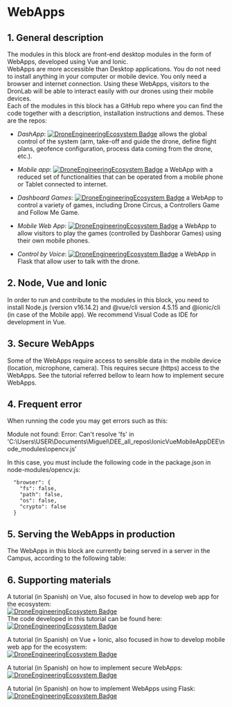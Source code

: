 # WebApps
## 1. General description
The modules in this block are front-end desktop modules in the form of WebApps, developed using Vue and Ionic.   
WebApps are more accessible than Desktop applications. You do not need to install anything in your computer or mobile device. You only need a browser and internet connection. Using these WebApps, visitors to the DronLab will be able to interact easily with our drones using their mobile devices.    
Each of the modules in this block has a GitHub repo where you can find the code together with a description, installation instructions and demos. These are the repos:
* *DashApp*:
[![DroneEngineeringEcosystem Badge](https://img.shields.io/badge/DEE-DashApp-brightgreen.svg)](https://github.com/dronsEETAC/DashApp) allows the global control of the system (arm, take-off and guide the drone, define flight plans, geofence configuration, process data coming from the drone, etc.).
   
* *Mobile app*:
[![DroneEngineeringEcosystem Badge](https://img.shields.io/badge/DEE-MobileApp-brightgreen.svg)](https://github.com/dronsEETAC/IonicVueMobileAppDEE) a WebApp with a reduced set of functionalities that can be operated from a mobile phone or Tablet connected to internet.

* *Dashboard Games*:
[![DroneEngineeringEcosystem Badge](https://img.shields.io/badge/DEE-DashboardGames-brightgreen.svg)](https://github.com/dronsEETAC/DashboardGames) a WebApp to control a variety of games, including Drone Circus, a Controllers Game and Follow Me Game.

* *Mobile Web App*:
[![DroneEngineeringEcosystem Badge](https://img.shields.io/badge/DEE-MobileWebApp-brightgreen.svg)](https://github.com/dronsEETAC/MobileWebApp) a WebApp to allow visitors to play the games (controlled by Dashborar Games) using their own mobile phones.

* *Control by Voice*:
[![DroneEngineeringEcosystem Badge](https://img.shields.io/badge/DEE-VoiceControl-brightgreen.svg)](https://github.com/dronsEETAC/webAppVoz) a WebApp in Flask that allow user to talk with the drone.

## 2. Node, Vue and Ionic
In order to run and contribute to the modules in this block, you need to install Node.js (version v16.14.2) and @vue/cli version 4.5.15 and @ionic/cli (in case of the Mobile app). We recommend Visual Code as IDE for development in Vue.
## 3. Secure WebApps
Some of the WebApps require access to sensible data in the mobile device (location, microphone, camera). This requires secure (https) access to the WebApps. See the tutorial referred bellow to learn how to implement secure WebApps.
## 4. Frequent error
When running the code you may get errors such as this:

Module not found: Error: Can't resolve 'fs' in 'C:\Users\USER\Documents\Miguel\DEE_all_repos\IonicVueMobileAppDEE\node_modules\opencv.js'

In this case, you must include the following code in the package.json in node-modules/opencv.js:     
```
  "browser": {
    "fs": false,
    "path": false,
    "os": false,
    "crypto": false
  }
  ```
## 5. Serving the WebApps in production
The WebApps in this block are currently being served in a server in the Campus, according to the following table:

## 6. Supporting materials   
A tutorial (in Spanish) on Vue, also focused in how to develop web app for the ecosystem:      
[![DroneEngineeringEcosystem Badge](https://img.shields.io/badge/DEE-video_tutorial_vue_-pink.svg)](https://www.youtube.com/watch?v=XCn9stPZ4iY&list=PL64O0POFYjHoeq8dfP-XYPCoNlehSiR_B)      
The code developed in this tutorial can be found here:
[![DroneEngineeringEcosystem Badge](https://img.shields.io/badge/DEE-code_tutorial_vue_-blue.svg)](https://github.com/dronsEETAC/TutorialVue.git)
     
A tutorial (in Spanish) on Vue + Ionic, also focused in how to develop mobile web app for the ecosystem:      
[![DroneEngineeringEcosystem Badge](https://img.shields.io/badge/DEE-video_tutorial_vue_ionic-pink.svg)](https://www.youtube.com/playlist?list=PLT01gtFyuSL5MKxNFBtEkah45xEJqqCCn)     

A tutorial (in Spanish) on how to implement secure WebApps:
[![DroneEngineeringEcosystem Badge](https://img.shields.io/badge/DEE-video_tutorial_Secure_WebApps-pink.svg)](https://www.youtube.com/playlist?list=PLyAtSQhMsD4qbgXn6jheozHsjU4GRCqtv)

A tutorial (in Spanish) on how to implement WebApps using Flask:
[![DroneEngineeringEcosystem Badge](https://img.shields.io/badge/DEE-Flask_WebApps-pink.svg)](https://github.com/dronsEETAC/WebAppFlask)


